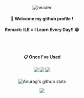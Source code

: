 <div align="center"> 

![header](https://capsule-render.vercel.app/api?type=cylinder&color=000000&height=150&section=header&text=Hi&fontColor=ffffff&fontSize=70&animation=fadeIn&fontAlignY=55&desc=%20&descAlignY=62&descAlign=62)
  
####  :wave: Welcome my github profile !
####  Remark: ILE = I Learn Every Day!! :grin:
  
 <br/>
 <br/>
  
####  :clipboard: Once I've Used 

#### <img src="https://img.shields.io/badge/JAVA-007396?style=for-the-badge&logo=Java&logoColor=white"> <img src="https://img.shields.io/badge/Programming-A8B9CC?style=for-the-badge&logo=C&logoColor=white"> <img src="https://img.shields.io/badge/Spring-6DB33F?style=for-the-badge&logo=Spring&logoColor=white"> 

![Anurag's github stats](https://github-readme-stats.vercel.app/api?username=ILEbae&show_icons=true&theme=tokyonight)

  
  
![](https://komarev.com/ghpvc/?username=ILEbae)
